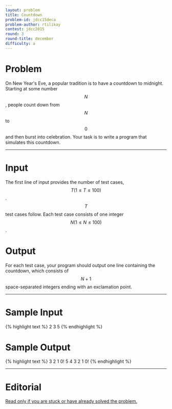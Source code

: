 ```yaml
---
layout: problem
title: Countdown
problem-id: jdcc15deca
problem-author: rtilikay
contest: jdcc2015
round: 3
round-title: december
difficulty: a
---
```


# Problem
On New Year's Eve, a popular tradition is to have a countdown to midnight. Starting at some number $$N$$, people count down from $$N$$ to $$0$$ and then burst into celebration. Your task is to write a program that simulates this countdown.

---

# Input
The first line of input provides the number of test cases, $$T (1 \leq T \leq 100)$$. $$T$$ test cases follow. Each test case consists of one integer $$N (1 \leq N \leq 100)$$.

# Output
For each test case, your program should output one line containing the countdown, which consists of $$N+1$$ space-separated integers ending with an exclamation point.

---

# Sample Input
{% highlight text %}
2
3
5
{% endhighlight %}


# Sample Output
{% highlight text %}
3 2 1 0!
5 4 3 2 1 0!
{% endhighlight %}

---

# Editorial
[Read only if you are stuck or have already solved the problem.](/cpt-editorials/jdcc/2015/december/a)
